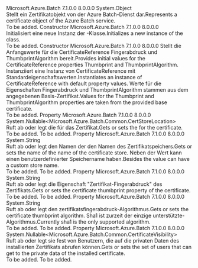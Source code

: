 <Type Name="CertificateReference" FullName="Microsoft.Azure.Batch.CertificateReference">
  <TypeSignature Language="C#" Value="public class CertificateReference" />
  <TypeSignature Language="ILAsm" Value=".class public auto ansi beforefieldinit CertificateReference extends System.Object" />
  <TypeSignature Language="DocId" Value="T:Microsoft.Azure.Batch.CertificateReference" />
  <TypeSignature Language="VB.NET" Value="Public Class CertificateReference" />
  <TypeSignature Language="F#" Value="type CertificateReference = class&#xA;    interface ITransportObjectProvider&lt;CertificateReference&gt;&#xA;    interface IPropertyMetadata&#xA;    interface IModifiable&#xA;    interface IReadOnly" />
  <AssemblyInfo>
    <AssemblyName>Microsoft.Azure.Batch</AssemblyName>
    <AssemblyVersion>7.1.0.0</AssemblyVersion>
    <AssemblyVersion>8.0.0.0</AssemblyVersion>
  </AssemblyInfo>
  <Base>
    <BaseTypeName>System.Object</BaseTypeName>
  </Base>
  <Interfaces />
  <Docs>
    <summary>
            <span data-ttu-id="81219-101">Stellt ein Zertifikatobjekt von der Azure Batch-Dienst dar.</span><span class="sxs-lookup"><span data-stu-id="81219-101">Represents a certificate object of the Azure Batch service.</span></span>
            </summary>
    <remarks>To be added.</remarks>
  </Docs>
  <Members>
    <Member MemberName=".ctor">
      <MemberSignature Language="C#" Value="public CertificateReference ();" />
      <MemberSignature Language="ILAsm" Value=".method public hidebysig specialname rtspecialname instance void .ctor() cil managed" />
      <MemberSignature Language="DocId" Value="M:Microsoft.Azure.Batch.CertificateReference.#ctor" />
      <MemberSignature Language="VB.NET" Value="Public Sub New ()" />
      <MemberType>Constructor</MemberType>
      <AssemblyInfo>
        <AssemblyName>Microsoft.Azure.Batch</AssemblyName>
        <AssemblyVersion>7.1.0.0</AssemblyVersion>
        <AssemblyVersion>8.0.0.0</AssemblyVersion>
      </AssemblyInfo>
      <Parameters />
      <Docs>
        <summary>
            <span data-ttu-id="81219-102">Initialisiert eine neue Instanz der <see cref="T:Microsoft.Azure.Batch.CertificateReference" />-Klasse.</span><span class="sxs-lookup"><span data-stu-id="81219-102">Initializes a new instance of the <see cref="T:Microsoft.Azure.Batch.CertificateReference" /> class.</span></span>
            </summary>
        <remarks>To be added.</remarks>
      </Docs>
    </Member>
    <Member MemberName=".ctor">
      <MemberSignature Language="C#" Value="public CertificateReference (Microsoft.Azure.Batch.Certificate baseCertificate);" />
      <MemberSignature Language="ILAsm" Value=".method public hidebysig specialname rtspecialname instance void .ctor(class Microsoft.Azure.Batch.Certificate baseCertificate) cil managed" />
      <MemberSignature Language="DocId" Value="M:Microsoft.Azure.Batch.CertificateReference.#ctor(Microsoft.Azure.Batch.Certificate)" />
      <MemberSignature Language="VB.NET" Value="Public Sub New (baseCertificate As Certificate)" />
      <MemberSignature Language="F#" Value="new Microsoft.Azure.Batch.CertificateReference : Microsoft.Azure.Batch.Certificate -&gt; Microsoft.Azure.Batch.CertificateReference" Usage="new Microsoft.Azure.Batch.CertificateReference baseCertificate" />
      <MemberType>Constructor</MemberType>
      <AssemblyInfo>
        <AssemblyName>Microsoft.Azure.Batch</AssemblyName>
        <AssemblyVersion>7.1.0.0</AssemblyVersion>
        <AssemblyVersion>8.0.0.0</AssemblyVersion>
      </AssemblyInfo>
      <Parameters>
        <Parameter Name="baseCertificate" Type="Microsoft.Azure.Batch.Certificate" />
      </Parameters>
      <Docs>
        <param name="baseCertificate"><span data-ttu-id="81219-103">Stellt die Anfangswerte für die CertificateReference Fingerabdruck und ThumbprintAlgorithm bereit.</span><span class="sxs-lookup"><span data-stu-id="81219-103">Provides initial values for the CertificateReference properties Thumbprint and ThumbprintAlgorithm.</span></span></param>
        <summary>
            <span data-ttu-id="81219-104">Instanziiert eine Instanz von CertificateReference mit Standardeigenschaftswerten.</span><span class="sxs-lookup"><span data-stu-id="81219-104">Instantiates an instance of CertificateReference with default property values.</span></span>  
            <span data-ttu-id="81219-105">Werte für die Eigenschaften Fingerabdruck und ThumbprintAlgorithm stammen aus dem angegebenen Basis-Zertifikat.</span><span class="sxs-lookup"><span data-stu-id="81219-105">Values for the Thumbprint and ThumbprintAlgorithm properties are taken from the provided base certificate.</span></span>
            </summary>
        <remarks>To be added.</remarks>
      </Docs>
    </Member>
    <Member MemberName="StoreLocation">
      <MemberSignature Language="C#" Value="public Nullable&lt;Microsoft.Azure.Batch.Common.CertStoreLocation&gt; StoreLocation { get; set; }" />
      <MemberSignature Language="ILAsm" Value=".property instance valuetype System.Nullable`1&lt;valuetype Microsoft.Azure.Batch.Common.CertStoreLocation&gt; StoreLocation" />
      <MemberSignature Language="DocId" Value="P:Microsoft.Azure.Batch.CertificateReference.StoreLocation" />
      <MemberSignature Language="VB.NET" Value="Public Property StoreLocation As Nullable(Of CertStoreLocation)" />
      <MemberSignature Language="F#" Value="member this.StoreLocation : Nullable&lt;Microsoft.Azure.Batch.Common.CertStoreLocation&gt; with get, set" Usage="Microsoft.Azure.Batch.CertificateReference.StoreLocation" />
      <MemberType>Property</MemberType>
      <AssemblyInfo>
        <AssemblyName>Microsoft.Azure.Batch</AssemblyName>
        <AssemblyVersion>7.1.0.0</AssemblyVersion>
        <AssemblyVersion>8.0.0.0</AssemblyVersion>
      </AssemblyInfo>
      <ReturnValue>
        <ReturnType>System.Nullable&lt;Microsoft.Azure.Batch.Common.CertStoreLocation&gt;</ReturnType>
      </ReturnValue>
      <Docs>
        <summary>
            <span data-ttu-id="81219-106">Ruft ab oder legt die <see cref="T:Microsoft.Azure.Batch.Common.CertStoreLocation" /> für das Zertifikat.</span><span class="sxs-lookup"><span data-stu-id="81219-106">Gets or sets the <see cref="T:Microsoft.Azure.Batch.Common.CertStoreLocation" /> for the certificate.</span></span>
            </summary>
        <value>To be added.</value>
        <remarks>To be added.</remarks>
      </Docs>
    </Member>
    <Member MemberName="StoreName">
      <MemberSignature Language="C#" Value="public string StoreName { get; set; }" />
      <MemberSignature Language="ILAsm" Value=".property instance string StoreName" />
      <MemberSignature Language="DocId" Value="P:Microsoft.Azure.Batch.CertificateReference.StoreName" />
      <MemberSignature Language="VB.NET" Value="Public Property StoreName As String" />
      <MemberSignature Language="F#" Value="member this.StoreName : string with get, set" Usage="Microsoft.Azure.Batch.CertificateReference.StoreName" />
      <MemberType>Property</MemberType>
      <AssemblyInfo>
        <AssemblyName>Microsoft.Azure.Batch</AssemblyName>
        <AssemblyVersion>7.1.0.0</AssemblyVersion>
        <AssemblyVersion>8.0.0.0</AssemblyVersion>
      </AssemblyInfo>
      <ReturnValue>
        <ReturnType>System.String</ReturnType>
      </ReturnValue>
      <Docs>
        <summary>
            <span data-ttu-id="81219-107">Ruft ab oder legt den Namen der den Namen des Zertifikatspeichers.</span><span class="sxs-lookup"><span data-stu-id="81219-107">Gets or sets the name of the name of the certificate store.</span></span> <span data-ttu-id="81219-108">Neben <see cref="T:System.Security.Cryptography.X509Certificates.StoreName" /> der Wert kann einen benutzerdefinierter Speichername haben.</span><span class="sxs-lookup"><span data-stu-id="81219-108">Besides <see cref="T:System.Security.Cryptography.X509Certificates.StoreName" /> the value can have a custom store name.</span></span>
            </summary>
        <value>To be added.</value>
        <remarks>To be added.</remarks>
      </Docs>
    </Member>
    <Member MemberName="Thumbprint">
      <MemberSignature Language="C#" Value="public string Thumbprint { get; set; }" />
      <MemberSignature Language="ILAsm" Value=".property instance string Thumbprint" />
      <MemberSignature Language="DocId" Value="P:Microsoft.Azure.Batch.CertificateReference.Thumbprint" />
      <MemberSignature Language="VB.NET" Value="Public Property Thumbprint As String" />
      <MemberSignature Language="F#" Value="member this.Thumbprint : string with get, set" Usage="Microsoft.Azure.Batch.CertificateReference.Thumbprint" />
      <MemberType>Property</MemberType>
      <AssemblyInfo>
        <AssemblyName>Microsoft.Azure.Batch</AssemblyName>
        <AssemblyVersion>7.1.0.0</AssemblyVersion>
        <AssemblyVersion>8.0.0.0</AssemblyVersion>
      </AssemblyInfo>
      <ReturnValue>
        <ReturnType>System.String</ReturnType>
      </ReturnValue>
      <Docs>
        <summary>
            <span data-ttu-id="81219-109">Ruft ab oder legt die Eigenschaft "Zertifikat-Fingerabdruck" des Zertifikats.</span><span class="sxs-lookup"><span data-stu-id="81219-109">Gets or sets the certificate thumbprint property of the certificate.</span></span>
            </summary>
        <value>To be added.</value>
        <remarks>To be added.</remarks>
      </Docs>
    </Member>
    <Member MemberName="ThumbprintAlgorithm">
      <MemberSignature Language="C#" Value="public string ThumbprintAlgorithm { get; set; }" />
      <MemberSignature Language="ILAsm" Value=".property instance string ThumbprintAlgorithm" />
      <MemberSignature Language="DocId" Value="P:Microsoft.Azure.Batch.CertificateReference.ThumbprintAlgorithm" />
      <MemberSignature Language="VB.NET" Value="Public Property ThumbprintAlgorithm As String" />
      <MemberSignature Language="F#" Value="member this.ThumbprintAlgorithm : string with get, set" Usage="Microsoft.Azure.Batch.CertificateReference.ThumbprintAlgorithm" />
      <MemberType>Property</MemberType>
      <AssemblyInfo>
        <AssemblyName>Microsoft.Azure.Batch</AssemblyName>
        <AssemblyVersion>7.1.0.0</AssemblyVersion>
        <AssemblyVersion>8.0.0.0</AssemblyVersion>
      </AssemblyInfo>
      <ReturnValue>
        <ReturnType>System.String</ReturnType>
      </ReturnValue>
      <Docs>
        <summary>
            <span data-ttu-id="81219-110">Ruft ab oder legt den zertifikatsfingerabdruck-Algorithmus.</span><span class="sxs-lookup"><span data-stu-id="81219-110">Gets or sets the certificate thumbprint algorithm.</span></span> <span data-ttu-id="81219-111">Sha1 ist zurzeit der einzige unterstützte-Algorithmus.</span><span class="sxs-lookup"><span data-stu-id="81219-111">Currently sha1 is the only supported algorithm.</span></span>
            </summary>
        <value>To be added.</value>
        <remarks>To be added.</remarks>
      </Docs>
    </Member>
    <Member MemberName="Visibility">
      <MemberSignature Language="C#" Value="public Nullable&lt;Microsoft.Azure.Batch.Common.CertificateVisibility&gt; Visibility { get; set; }" />
      <MemberSignature Language="ILAsm" Value=".property instance valuetype System.Nullable`1&lt;valuetype Microsoft.Azure.Batch.Common.CertificateVisibility&gt; Visibility" />
      <MemberSignature Language="DocId" Value="P:Microsoft.Azure.Batch.CertificateReference.Visibility" />
      <MemberSignature Language="VB.NET" Value="Public Property Visibility As Nullable(Of CertificateVisibility)" />
      <MemberSignature Language="F#" Value="member this.Visibility : Nullable&lt;Microsoft.Azure.Batch.Common.CertificateVisibility&gt; with get, set" Usage="Microsoft.Azure.Batch.CertificateReference.Visibility" />
      <MemberType>Property</MemberType>
      <AssemblyInfo>
        <AssemblyName>Microsoft.Azure.Batch</AssemblyName>
        <AssemblyVersion>7.1.0.0</AssemblyVersion>
        <AssemblyVersion>8.0.0.0</AssemblyVersion>
      </AssemblyInfo>
      <ReturnValue>
        <ReturnType>System.Nullable&lt;Microsoft.Azure.Batch.Common.CertificateVisibility&gt;</ReturnType>
      </ReturnValue>
      <Docs>
        <summary>
            <span data-ttu-id="81219-112">Ruft ab oder legt sie fest von Benutzern, die auf die privaten Daten des installierten Zertifikats abrufen können.</span><span class="sxs-lookup"><span data-stu-id="81219-112">Gets or sets the set of users that can get to the private data of the installed certificate.</span></span> 
            </summary>
        <value>To be added.</value>
        <remarks>To be added.</remarks>
      </Docs>
    </Member>
  </Members>
</Type>